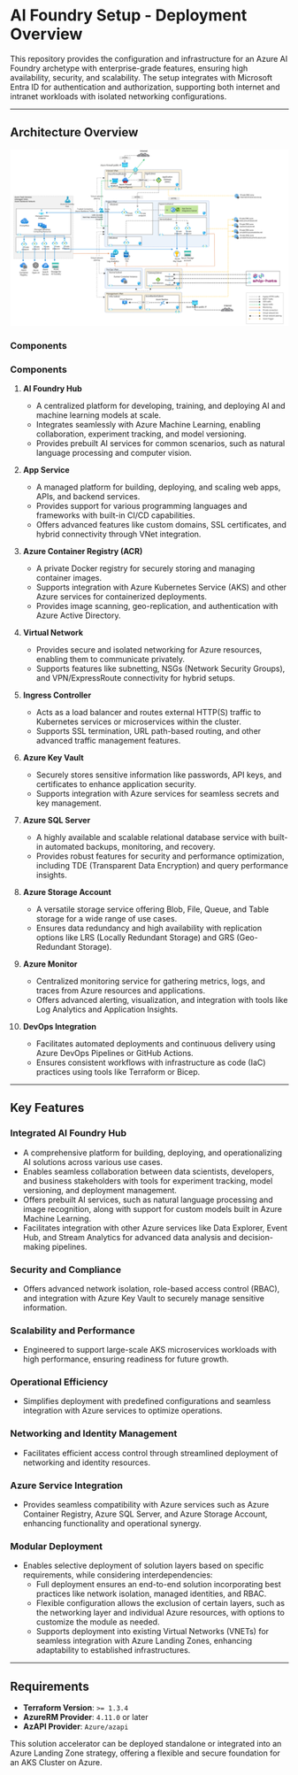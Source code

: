 # AI Foundry Setup - Deployment Overview

This repository provides the configuration and infrastructure for an Azure AI Foundry archetype with enterprise-grade features, ensuring high availability, security, and scalability. The setup integrates with Microsoft Entra ID for authentication and authorization, supporting both internet and intranet workloads with isolated networking configurations.

---

## **Architecture Overview**

![Architecture Overview](./images/aifoundry.png "This is an image")

### **Components**

### **Components**

1. **AI Foundry Hub**  
   - A centralized platform for developing, training, and deploying AI and machine learning models at scale.  
   - Integrates seamlessly with Azure Machine Learning, enabling collaboration, experiment tracking, and model versioning.  
   - Provides prebuilt AI services for common scenarios, such as natural language processing and computer vision.  

2. **App Service**  
   - A managed platform for building, deploying, and scaling web apps, APIs, and backend services.  
   - Provides support for various programming languages and frameworks with built-in CI/CD capabilities.  
   - Offers advanced features like custom domains, SSL certificates, and hybrid connectivity through VNet integration.  

3. **Azure Container Registry (ACR)**  
   - A private Docker registry for securely storing and managing container images.  
   - Supports integration with Azure Kubernetes Service (AKS) and other Azure services for containerized deployments.  
   - Provides image scanning, geo-replication, and authentication with Azure Active Directory.  

4. **Virtual Network**  
   - Provides secure and isolated networking for Azure resources, enabling them to communicate privately.  
   - Supports features like subnetting, NSGs (Network Security Groups), and VPN/ExpressRoute connectivity for hybrid setups.  

5. **Ingress Controller**  
   - Acts as a load balancer and routes external HTTP(S) traffic to Kubernetes services or microservices within the cluster.  
   - Supports SSL termination, URL path-based routing, and other advanced traffic management features.  

6. **Azure Key Vault**  
    - Securely stores sensitive information like passwords, API keys, and certificates to enhance application security.  
    - Supports integration with Azure services for seamless secrets and key management.  

7. **Azure SQL Server**  
    - A highly available and scalable relational database service with built-in automated backups, monitoring, and recovery.  
    - Provides robust features for security and performance optimization, including TDE (Transparent Data Encryption) and query performance insights.  

8. **Azure Storage Account**  
    - A versatile storage service offering Blob, File, Queue, and Table storage for a wide range of use cases.  
    - Ensures data redundancy and high availability with replication options like LRS (Locally Redundant Storage) and GRS (Geo-Redundant Storage).  
9. **Azure Monitor**  
    - Centralized monitoring service for gathering metrics, logs, and traces from Azure resources and applications.  
    - Offers advanced alerting, visualization, and integration with tools like Log Analytics and Application Insights.  

10. **DevOps Integration**  
    - Facilitates automated deployments and continuous delivery using Azure DevOps Pipelines or GitHub Actions.  
    - Ensures consistent workflows with infrastructure as code (IaC) practices using tools like Terraform or Bicep.  

--- 

## Key Features  

### **Integrated AI Foundry Hub**  
- A comprehensive platform for building, deploying, and operationalizing AI solutions across various use cases.  
- Enables seamless collaboration between data scientists, developers, and business stakeholders with tools for experiment tracking, model versioning, and deployment management.  
- Offers prebuilt AI services, such as natural language processing and image recognition, along with support for custom models built in Azure Machine Learning.  
- Facilitates integration with other Azure services like Data Explorer, Event Hub, and Stream Analytics for advanced data analysis and decision-making pipelines.  

### **Security and Compliance**  
- Offers advanced network isolation, role-based access control (RBAC), and integration with Azure Key Vault to securely manage sensitive information.  

### **Scalability and Performance**  
- Engineered to support large-scale AKS microservices workloads with high performance, ensuring readiness for future growth.  

### **Operational Efficiency**  
- Simplifies deployment with predefined configurations and seamless integration with Azure services to optimize operations.  

### **Networking and Identity Management**  
- Facilitates efficient access control through streamlined deployment of networking and identity resources.  

### **Azure Service Integration**  
- Provides seamless compatibility with Azure services such as Azure Container Registry, Azure SQL Server, and Azure Storage Account, enhancing functionality and operational synergy.  

### **Modular Deployment**  
- Enables selective deployment of solution layers based on specific requirements, while considering interdependencies:  
  - Full deployment ensures an end-to-end solution incorporating best practices like network isolation, managed identities, and RBAC.  
  - Flexible configuration allows the exclusion of certain layers, such as the networking layer and individual Azure resources, with options to customize the module as needed.  
  - Supports deployment into existing Virtual Networks (VNETs) for seamless integration with Azure Landing Zones, enhancing adaptability to established infrastructures.  

---

## **Requirements**

- **Terraform Version**: `>= 1.3.4`
- **AzureRM Provider**: `4.11.0` or later
- **AzAPI Provider**: `Azure/azapi`

This solution accelerator can be deployed standalone or integrated into an Azure Landing Zone strategy, offering a flexible and secure foundation for an AKS Cluster on Azure.

